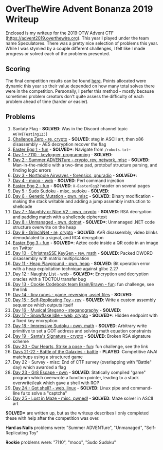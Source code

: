 # OverTheWire Advent Bonanza 2019 Writeup

Enclosed is my writeup for the 2019 OTW Advent CTF (https://advent2019.overthewire.org). This year I played under the team name Speculatores. There was a pretty nice selection of problems this year. While I was stymied by a couple different challenges, I felt like I made progress or solved each of the problems presented.

## Scoring

The final competition results can be found [here](https://advent2019.overthewire.org/dashboard/scoreboard/). Points allocated were dynamic this year so their value depended on how many total solves there were in the competition. Personally, I perfer this method - mostly because sometimes problem creators don't quite assess the difficulty of each problem ahead of time (harder _or_ easier).

## Problems

1. Santaty Flag - __SOLVED__: Was in the Discord channel topic `AOTW{Testing123}`
2. [Challenge Zero - re, crypto](./day0_challenge_zero.md) - __SOLVED__: steg in ASCII art, then x86 disassembly - AES decryption recover the flag
3. [Easter Egg 1 - fun](./easter_eggs.md) - __SOLVED*__: Navigate from `/robots.txt~`
4. [Day 1 - 7110 - keylogger, programming](./day1_7110.md) - __SOLVED__: 
5. [Day 2 - Summer ADVENTure - crypto, rev, network, misc](./day2_summer_adventure.md) - __SOLVED__: Man-in-the-middle with a two-time pad, protobuf structure parsing, and finding logic errors
6. [Day 3 - Northpole Airwaves - forensics, gnuradio](./day3_northpole_airwaves.md) - __SOLVED*__: 
7. [Day 4 - mooo - web](./day4_mooo.md) - __SOLVED__: Perl command injection
8. [Easter Egg 2 - fun](./easter_eggs.md) - __SOLVED__: `X-EasterEgg2` header on several pages
9. [Day 5 - Sudo Sudoku - misc, sudoku](./day5_sudo_sudoku.md) - __SOLVED__: 
10. [Day 6 - Genetic Mutation - pwn, misc](./day6_genetic_mutation.md) - __SOLVED__: Binary modification - making the stack writable and adding a jump assembly instruction to shellcode
11. [Day 7 - Naughty or Nice V2 - pwn, crypto](./day7_naughty_or_nice_v2.md) - __SOLVED__: RSA decryption and padding match with a shellcode ciphertext
12. [Day 8 - Unmanaged - pwn, dotnet](./day8_unmanaged.md) - __SOLVED*__: Unmanaged .NET code structure overwrite on the heap
13. [Day 9 - GrinchNet - re, crypto](./day9_grinchnet.md) - __SOLVED__: AVR disassembly, video blinks demodulated to a signal, and RC4 decryption
14. [Easter Egg 3 - fun](./easter_eggs.md) - __SOLVED*__: Aztec code inside a QR code in an image on Twitter
15. [Day 10 - ChristmaSSE KeyGen - rev, math](./day10_christmasse_keygen.md) - __SOLVED__: Packed DWORD disassembly with matrix multiplication
16. [Day 11 - Heap Playground - pwn, heap](./day11_heap_playground.md) - __SOLVED__: Bit operation error with a heap exploitation technique against glibc 2.27
17. [Day 12 - Naughty List - web](./day12_naughty_list.md) - __SOLVED*__: Encryption and decryption oracles with a TOCTOU transfer bug
18. [Day 13 - Cookie Codebook team Brain/Brawn - fun](https://github.com/OverTheWireOrg/advent2019-cookiescodebook): fun challenge, see the link
19. [Day 14 - tiny runes - game, reversing, asset files](./day14_tiny_runes.md) - __SOLVED__: 
20. [Day 15 - Self-Replicating Toy - rev](./day15_self_replicating_toy.md) - __SOLVED__: Write a custom assembly sequence which outputs itself
21. [Day 16 - Musical Stegano - steganography](./day16_musical_stegano.md) - __SOLVED__: 
22. [Day 17 - Snowflake Idle - web, crypto](./day17_snowflake_idle.md) - __SOLVED*__: Hidden endpoint with a fixed key encryption
23. [Day 18 - Impressive Sudoku - pwn, math](./day18_impressive_sudoku.md) - __SOLVED__: Arbitrary write primitive to set a GOT address and solving math equation constraints
24. [Day 19 - Santa's Signature - crypto](./day19_santas_signature.md) - __SOLVED__: Broken RSA signature scheme
25. [Day 20 - Our Hearts, Strike a pose - fun](https://github.com/OverTheWireOrg/advent2019-strikeapose): fun challenge, see the link
26. [Days 21-22 - Battle of the Galaxies - battle](./day21_battle.md) - __PLAYED__: Competitive AIvAI matchups using a structured game
27. Day 22 - Survey - misc: End of CTF survey (overlapping with "Battle" day) which awarded a flag 
28. [Day 23 - Gr8 Escape - pwn](./day23_gr8_escape.md) - __SOLVED__: Statically compiled "game" program which overwrote a function pointer, leading to a stack overwrite/leak which gave a shell with ROP
29. [Day 24 - Got shell? - web, linux](./day24_got_shell.md) - __SOLVED__: Linux pipe and command-line fu to solve a "captcha"
30. [Day 25 - Lost in Maze - misc, pwned!](./day25_lost_in_maze.md) - __SOLVED__: Maze solver in ASCII art

__SOLVED*__ are written up, but as the writeup describes I only completed these with help after the competition was over.

__Hard as Nails__ problems were: "Summer ADVENTure", "Unmanaged", "Self-Replicating Toy"

__Rookie__ problems were: "7110", "mooo", "Sudo Sudoku"

